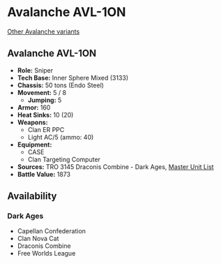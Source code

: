 # Avalanche AVL-1ON

[Other Avalanche variants](../avalanche.md)

## Avalanche AVL-1ON
- **Role:** Sniper
- **Tech Base:** Inner Sphere Mixed (3133)
- **Chassis:** 50 tons (Endo Steel)
- **Movement:** 5 / 8
  - **Jumping:** 5
- **Armor:** 160
- **Heat Sinks:** 10 (20)
- **Weapons:**
  - Clan ER PPC
  - Light AC/5 (ammo: 40)
- **Equipment:**
  - CASE
  - Clan Targeting Computer
- **Sources:** TRO 3145 Draconis Combine - Dark Ages, [Master Unit List](http://masterunitlist.info/Unit/Details/6400/avalanche-avl-1on)
- **Battle Value:** 1873

## Availability

### Dark Ages
- Capellan Confederation
- Clan Nova Cat
- Draconis Combine
- Free Worlds League

